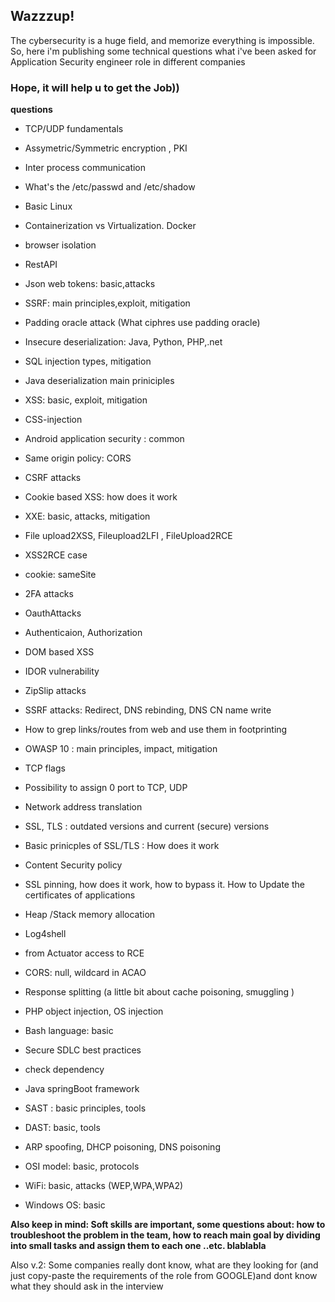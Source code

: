 
## Wazzzup!

The cybersecurity is a huge field, and  memorize everything is impossible. 
So, here i'm publishing some technical questions what i've been asked for Application Security engineer role in different companies 

### Hope, it will help u to get the Job))   


**questions** <br>

- TCP/UDP fundamentals
- Assymetric/Symmetric encryption , PKI
- Inter process communication
- What's the /etc/passwd and /etc/shadow
- Basic Linux 
- Containerization vs Virtualization. Docker



- browser isolation
 - RestAPI 
 - Json web tokens: basic,attacks
 - SSRF: main principles,exploit, mitigation



 - Padding oracle attack (What ciphres use padding oracle) 
 - Insecure deserialization: Java, Python, PHP,.net
 - SQL injection types, mitigation
 - Java deserialization main priniciples 
 - XSS: basic, exploit, mitigation
 - CSS-injection 
 - Android application security : common 


 - Same origin policy: CORS 
 - CSRF attacks
 - Cookie based XSS: how does it work
 - XXE: basic, attacks, mitigation
 - File upload2XSS, Fileupload2LFI , FileUpload2RCE
 - XSS2RCE case
 - cookie: sameSite
 - 2FA attacks
 - OauthAttacks
 - Authenticaion, Authorization
 - DOM based XSS
 - IDOR vulnerability
 - ZipSlip attacks 
- SSRF attacks: Redirect, DNS rebinding, DNS CN name write


 - How to grep links/routes from web and use them in footprinting
 - OWASP 10 : main principles, impact, mitigation
 - TCP flags 
 - Possibility to assign 0 port to TCP, UDP 
 - Network address translation 
- SSL, TLS : outdated versions and current (secure) versions
 - Basic prinicples of SSL/TLS : How does it work


- Content Security policy 
- SSL pinning, how does it work, how to bypass it. How to Update the certificates of applications
- Heap /Stack memory allocation
- Log4shell 
- from Actuator access to RCE
- CORS: null, wildcard in ACAO 
- Response splitting (a little bit about cache poisoning, smuggling )
- PHP object injection, OS injection
- Bash language: basic 
- Secure SDLC  best practices
- check dependency 
- Java springBoot framework 
- SAST : basic principles, tools
- DAST: basic, tools


- ARP spoofing, DHCP poisoning, DNS poisoning 
- OSI model: basic, protocols
- WiFi: basic, attacks (WEP,WPA,WPA2)
- Windows OS: basic


**Also keep in mind: Soft skills are important, some questions about: how to troubleshoot the problem in the team, how to reach main goal by dividing into small tasks and assign them to each one ..etc. blablabla**

Also v.2: Some companies really dont know, what are they looking for (and just copy-paste the requirements of the role from GOOGLE)and dont know what they should ask in the interview
